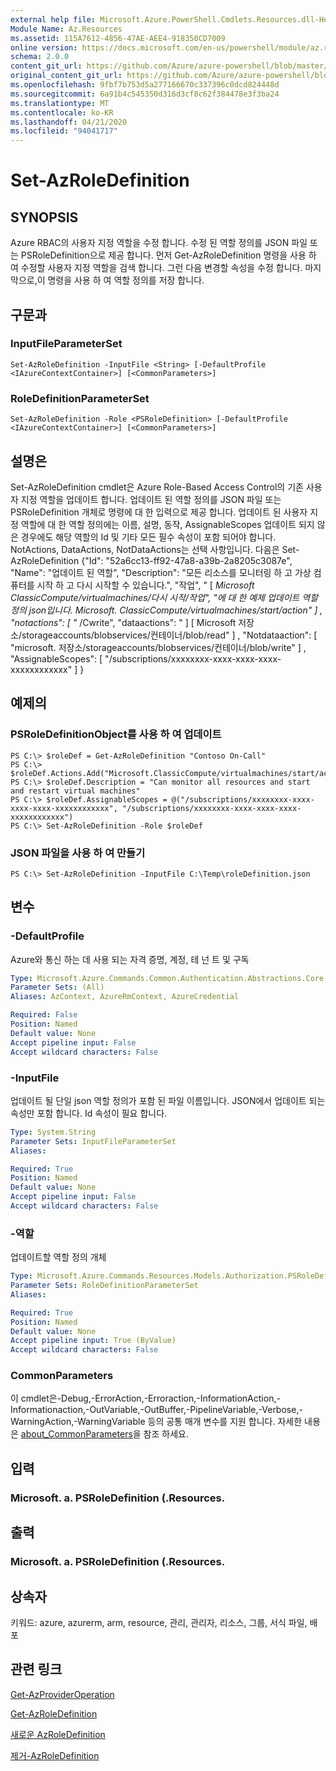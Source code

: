 ```yaml
---
external help file: Microsoft.Azure.PowerShell.Cmdlets.Resources.dll-Help.xml
Module Name: Az.Resources
ms.assetid: 115A7612-4856-47AE-AEE4-918350CD7009
online version: https://docs.microsoft.com/en-us/powershell/module/az.resources/set-azroledefinition
schema: 2.0.0
content_git_url: https://github.com/Azure/azure-powershell/blob/master/src/Resources/Resources/help/Set-AzRoleDefinition.md
original_content_git_url: https://github.com/Azure/azure-powershell/blob/master/src/Resources/Resources/help/Set-AzRoleDefinition.md
ms.openlocfilehash: 9fbf7b753d5a277166670c337396c0dcd824448d
ms.sourcegitcommit: 6a91b4c545350d316d3cf8c62f384478e3f3ba24
ms.translationtype: MT
ms.contentlocale: ko-KR
ms.lasthandoff: 04/21/2020
ms.locfileid: "94041717"
---
```

# Set-AzRoleDefinition

## SYNOPSIS
Azure RBAC의 사용자 지정 역할을 수정 합니다.
수정 된 역할 정의를 JSON 파일 또는 PSRoleDefinition으로 제공 합니다.
먼저 Get-AzRoleDefinition 명령을 사용 하 여 수정할 사용자 지정 역할을 검색 합니다.
그런 다음 변경할 속성을 수정 합니다.
마지막으로,이 명령을 사용 하 여 역할 정의를 저장 합니다.

## 구문과

### InputFileParameterSet
```
Set-AzRoleDefinition -InputFile <String> [-DefaultProfile <IAzureContextContainer>] [<CommonParameters>]
```

### RoleDefinitionParameterSet
```
Set-AzRoleDefinition -Role <PSRoleDefinition> [-DefaultProfile <IAzureContextContainer>] [<CommonParameters>]
```

## 설명은
Set-AzRoleDefinition cmdlet은 Azure Role-Based Access Control의 기존 사용자 지정 역할을 업데이트 합니다.
업데이트 된 역할 정의를 JSON 파일 또는 PSRoleDefinition 개체로 명령에 대 한 입력으로 제공 합니다.
업데이트 된 사용자 지정 역할에 대 한 역할 정의에는 이름, 설명, 동작, AssignableScopes 업데이트 되지 않은 경우에도 해당 역할의 Id 및 기타 모든 필수 속성이 포함 되어야 합니다.
NotActions, DataActions, NotDataActions는 선택 사항입니다.
다음은 Set-AzRoleDefinition {"Id": "52a6cc13-ff92-47a8-a39b-2a8205c3087e", "Name": "업데이트 된 역할", "Description": "모든 리소스를 모니터링 하 고 가상 컴퓨터를 시작 하 고 다시 시작할 수 있습니다.", "작업", " \[ *Microsoft ClassicCompute/virtualmachines/다시 시작/작업", "에 대 한 예제 업데이트 역할 정의 json입니다. Microsoft. ClassicCompute/virtualmachines/start/action" \] , "notactions": \[ "* /Cwrite", "dataactions": " \] \[ Microsoft 저장소/storageaccounts/blobservices/컨테이너/blob/read" \] , "Notdataaction": \[ "microsoft. 저장소/storageaccounts/blobservices/컨테이너/blob/write" \] , "AssignableScopes": \[ "/subscriptions/xxxxxxxx-xxxx-xxxx-xxxx-xxxxxxxxxxxx" \] }

## 예제의

### PSRoleDefinitionObject를 사용 하 여 업데이트
```
PS C:\> $roleDef = Get-AzRoleDefinition "Contoso On-Call"
PS C:\> $roleDef.Actions.Add("Microsoft.ClassicCompute/virtualmachines/start/action")
PS C:\> $roleDef.Description = "Can monitor all resources and start and restart virtual machines"
PS C:\> $roleDef.AssignableScopes = @("/subscriptions/xxxxxxxx-xxxx-xxxx-xxxx-xxxxxxxxxxxx", "/subscriptions/xxxxxxxx-xxxx-xxxx-xxxx-xxxxxxxxxxxx")
PS C:\> Set-AzRoleDefinition -Role $roleDef
```

### JSON 파일을 사용 하 여 만들기
```
PS C:\> Set-AzRoleDefinition -InputFile C:\Temp\roleDefinition.json
```

## 변수

### -DefaultProfile
Azure와 통신 하는 데 사용 되는 자격 증명, 계정, 테 넌 트 및 구독

```yaml
Type: Microsoft.Azure.Commands.Common.Authentication.Abstractions.Core.IAzureContextContainer
Parameter Sets: (All)
Aliases: AzContext, AzureRmContext, AzureCredential

Required: False
Position: Named
Default value: None
Accept pipeline input: False
Accept wildcard characters: False
```

### -InputFile
업데이트 될 단일 json 역할 정의가 포함 된 파일 이름입니다.
JSON에서 업데이트 되는 속성만 포함 합니다.
Id 속성이 필요 합니다.

```yaml
Type: System.String
Parameter Sets: InputFileParameterSet
Aliases:

Required: True
Position: Named
Default value: None
Accept pipeline input: False
Accept wildcard characters: False
```

### -역할
업데이트할 역할 정의 개체

```yaml
Type: Microsoft.Azure.Commands.Resources.Models.Authorization.PSRoleDefinition
Parameter Sets: RoleDefinitionParameterSet
Aliases:

Required: True
Position: Named
Default value: None
Accept pipeline input: True (ByValue)
Accept wildcard characters: False
```

### CommonParameters
이 cmdlet은-Debug,-ErrorAction,-Erroraction,-InformationAction,-Informationaction,-OutVariable,-OutBuffer,-PipelineVariable,-Verbose,-WarningAction,-WarningVariable 등의 공통 매개 변수를 지원 합니다. 자세한 내용은 [about_CommonParameters](http://go.microsoft.com/fwlink/?LinkID=113216)을 참조 하세요.

## 입력

### Microsoft. a. PSRoleDefinition (.Resources.

## 출력

### Microsoft. a. PSRoleDefinition (.Resources.

## 상속자
키워드: azure, azurerm, arm, resource, 관리, 관리자, 리소스, 그룹, 서식 파일, 배포

## 관련 링크

[Get-AzProviderOperation](./Get-AzProviderOperation.md)

[Get-AzRoleDefinition](./Get-AzRoleDefinition.md)

[새로운 AzRoleDefinition](./New-AzRoleDefinition.md)

[제거-AzRoleDefinition](./Remove-AzRoleDefinition.md)

